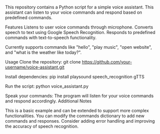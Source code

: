 This repository contains a Python script for a simple voice assistant. This assistant can listen to your voice commands and respond based on predefined commands.


Features
Listens to user voice commands through microphone.
Converts speech to text using Google Speech Recognition.
Responds to predefined commands with text-to-speech functionality.

Currently supports commands like "hello", "play music", "open website", and "what is the weather like today?".


Usage
Clone the repository:
git clone https://github.com/your-username/voice-assistant.git

Install dependencies:
pip install playsound speech_recognition gTTS

Run the script:
python voice_assistant.py

Speak your commands: The program will listen for your voice commands and respond accordingly.
Additional Notes

This is a basic example and can be extended to support more complex functionalities.
You can modify the commands dictionary to add new commands and responses.
Consider adding error handling and improving the accuracy of speech recognition.
